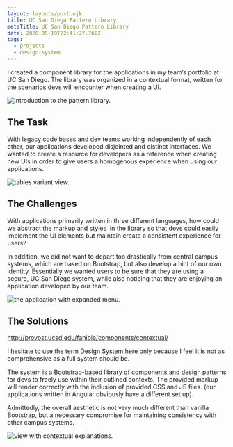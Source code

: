 ```yaml
---
layout: layouts/post.njk
title: UC San Diego Pattern Library
metaTitle: UC San Diego Pattern Library
date: 2020-05-19T22:41:27.766Z
tags:
  - projects
  - design-system
---
```

I created a component library for the applications in my team’s portfolio at UC San Diego. The library was organized in a contextual format, written for the scenarios devs will encounter when creating a UI.

![introduction to the pattern library.](/images/pattern-1.png "Pattern library introduction")

## The Task

With legacy code bases and dev teams working independently of each other, our applications developed disjointed and distinct interfaces. We wanted to create a resource for developers as a reference when creating new UIs in order to give users a homogenous experience when using our applications.

![tables variant view.](/images/pattern-2.png "A variant view for tables")

## The Challenges

With applications primarily written in three different languages, how could we abstract the markup and styles  in the library so that devs could easily implement the UI elements but maintain create a consistent experience for users?

In addition, we did not want to depart too drastically from central campus systems, which are based on Bootstrap, but also develop a hint of our own identity. Essentially we wanted users to be sure that they are using a secure, UC San Diego system, while also noticing that they are enjoying an application developed by our team.

![the application with expanded menu.](/images/pattern-3.png "Expanded menu that ties all apps together in expanded app system - almost like an OS in the browser")

## The Solutions

<http://provost.ucsd.edu/faniola/components/contextual/>

I hesitate to use the term Design System here only because I feel it is not as comprehensive as a full system should be.

The system is a Bootstrap-based library of components and design patterns for devs to freely use within their outlined contexts. The provided markup will render correctly with the inclusion of provided CSS and JS files. (our applications written in Angular obviously have a different set up).

Admittedly, the overall aesthetic is not very much different than vanilla Bootstrap, but a necessary compromise for maintaining consistency with other campus systems.

![view with contextual explanations.](/images/pattern-4.png "A view with contextual explanations for developers")
